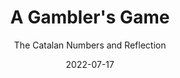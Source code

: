 ---
date: "2022-07-17"
draft: false
excerpt: This video, one of the first that I made, demonstrates the closed-form expression for the Catalan numbers using a reflection proof. 
subtitle: "The Catalan Numbers and Reflection"
title: A Gambler's Game
weight: 2
---